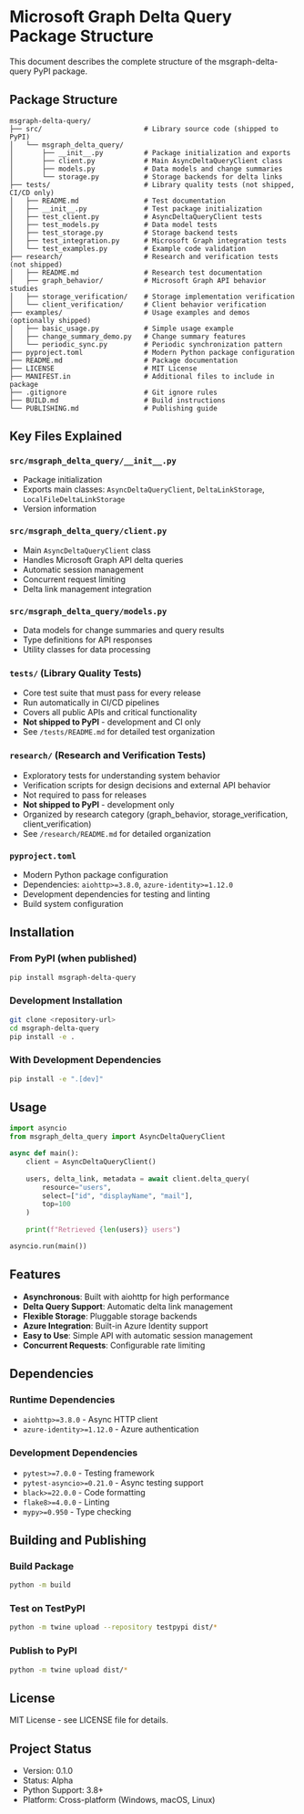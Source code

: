 # Microsoft Graph Delta Query Package Structure

This document describes the complete structure of the msgraph-delta-query PyPI package.

## Package Structure

```
msgraph-delta-query/
├── src/                         # Library source code (shipped to PyPI)
│   └── msgraph_delta_query/
│       ├── __init__.py          # Package initialization and exports
│       ├── client.py            # Main AsyncDeltaQueryClient class
│       ├── models.py            # Data models and change summaries
│       └── storage.py           # Storage backends for delta links
├── tests/                       # Library quality tests (not shipped, CI/CD only)
│   ├── README.md                # Test documentation
│   ├── __init__.py              # Test package initialization
│   ├── test_client.py           # AsyncDeltaQueryClient tests
│   ├── test_models.py           # Data model tests
│   ├── test_storage.py          # Storage backend tests
│   ├── test_integration.py      # Microsoft Graph integration tests
│   └── test_examples.py         # Example code validation
├── research/                    # Research and verification tests (not shipped)
│   ├── README.md                # Research test documentation
│   ├── graph_behavior/          # Microsoft Graph API behavior studies
│   ├── storage_verification/    # Storage implementation verification
│   └── client_verification/     # Client behavior verification
├── examples/                    # Usage examples and demos (optionally shipped)
│   ├── basic_usage.py           # Simple usage example
│   ├── change_summary_demo.py   # Change summary features
│   └── periodic_sync.py         # Periodic synchronization pattern
├── pyproject.toml               # Modern Python package configuration
├── README.md                    # Package documentation
├── LICENSE                      # MIT License
├── MANIFEST.in                  # Additional files to include in package
├── .gitignore                   # Git ignore rules
├── BUILD.md                     # Build instructions
└── PUBLISHING.md                # Publishing guide
```

## Key Files Explained

### `src/msgraph_delta_query/__init__.py`
- Package initialization
- Exports main classes: `AsyncDeltaQueryClient`, `DeltaLinkStorage`, `LocalFileDeltaLinkStorage`
- Version information

### `src/msgraph_delta_query/client.py`
- Main `AsyncDeltaQueryClient` class
- Handles Microsoft Graph API delta queries
- Automatic session management
- Concurrent request limiting
- Delta link management integration

### `src/msgraph_delta_query/models.py`

- Data models for change summaries and query results
- Type definitions for API responses
- Utility classes for data processing

### `tests/` (Library Quality Tests)

- Core test suite that must pass for every release
- Run automatically in CI/CD pipelines
- Covers all public APIs and critical functionality
- **Not shipped to PyPI** - development and CI only
- See `/tests/README.md` for detailed test organization

### `research/` (Research and Verification Tests)

- Exploratory tests for understanding system behavior
- Verification scripts for design decisions and external API behavior
- Not required to pass for releases
- **Not shipped to PyPI** - development only
- Organized by research category (graph_behavior, storage_verification, client_verification)
- See `/research/README.md` for detailed organization

### `pyproject.toml`

- Modern Python package configuration
- Dependencies: `aiohttp>=3.8.0`, `azure-identity>=1.12.0`
- Development dependencies for testing and linting
- Build system configuration

## Installation

### From PyPI (when published)
```bash
pip install msgraph-delta-query
```

### Development Installation
```bash
git clone <repository-url>
cd msgraph-delta-query
pip install -e .
```

### With Development Dependencies
```bash
pip install -e ".[dev]"
```

## Usage

```python
import asyncio
from msgraph_delta_query import AsyncDeltaQueryClient

async def main():
    client = AsyncDeltaQueryClient()
    
    users, delta_link, metadata = await client.delta_query(
        resource="users",
        select=["id", "displayName", "mail"],
        top=100
    )
    
    print(f"Retrieved {len(users)} users")

asyncio.run(main())
```

## Features

- **Asynchronous**: Built with aiohttp for high performance
- **Delta Query Support**: Automatic delta link management
- **Flexible Storage**: Pluggable storage backends
- **Azure Integration**: Built-in Azure Identity support
- **Easy to Use**: Simple API with automatic session management
- **Concurrent Requests**: Configurable rate limiting

## Dependencies

### Runtime Dependencies
- `aiohttp>=3.8.0` - Async HTTP client
- `azure-identity>=1.12.0` - Azure authentication

### Development Dependencies
- `pytest>=7.0.0` - Testing framework
- `pytest-asyncio>=0.21.0` - Async testing support
- `black>=22.0.0` - Code formatting
- `flake8>=4.0.0` - Linting
- `mypy>=0.950` - Type checking

## Building and Publishing

### Build Package
```bash
python -m build
```

### Test on TestPyPI
```bash
python -m twine upload --repository testpypi dist/*
```

### Publish to PyPI
```bash
python -m twine upload dist/*
```

## License

MIT License - see LICENSE file for details.

## Project Status

- Version: 0.1.0
- Status: Alpha
- Python Support: 3.8+
- Platform: Cross-platform (Windows, macOS, Linux)
